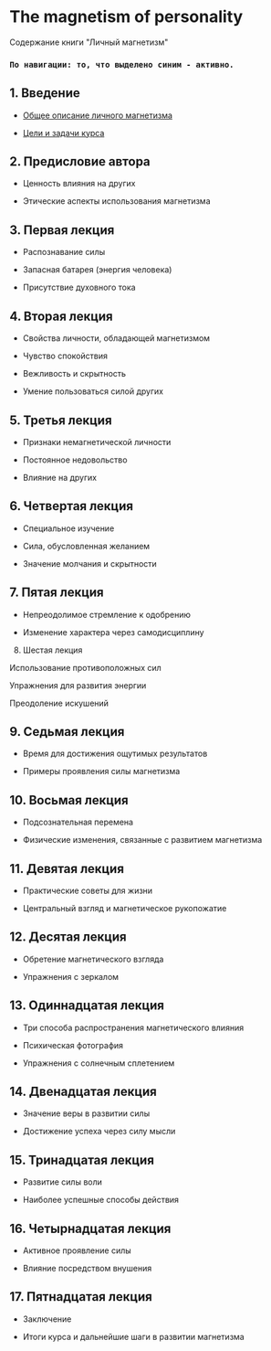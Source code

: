 # The magnetism of personality

Содержание книги "Личный магнетизм"

### ```По навигации: то, что выделено синим - активно.```

## 1. Введение

* [Общее описание личного магнетизма](1.md)

* [Цели и задачи курса](2.md)



## 2. Предисловие автора

* Ценность влияния на других

* Этические аспекты использования магнетизма



## 3. Первая лекция

* Распознавание силы

* Запасная батарея (энергия человека)

* Присутствие духовного тока



## 4. Вторая лекция

* Свойства личности, обладающей магнетизмом

* Чувство спокойствия

* Вежливость и скрытность

* Умение пользоваться силой других



## 5. Третья лекция

* Признаки немагнетической личности

* Постоянное недовольство

* Влияние на других



## 6. Четвертая лекция

* Специальное изучение

* Сила, обусловленная желанием

* Значение молчания и скрытности



## 7. Пятая лекция

* Непреодолимое стремление к одобрению

* Изменение характера через самодисциплину



8. Шестая лекция

Использование противоположных сил

Упражнения для развития энергии

Преодоление искушений



## 9. Седьмая лекция

* Время для достижения ощутимых результатов

* Примеры проявления силы магнетизма



## 10. Восьмая лекция



* Подсознательная перемена

* Физические изменения, связанные с развитием магнетизма


## 11. Девятая лекция



* Практические советы для жизни

* Центральный взгляд и магнетическое рукопожатие


## 12. Десятая лекция



* Обретение магнетического взгляда

* Упражнения с зеркалом


## 13. Одиннадцатая лекция



* Три способа распространения магнетического влияния

* Психическая фотография

* Упражнения с солнечным сплетением


## 14. Двенадцатая лекция



* Значение веры в развитии силы

* Достижение успеха через силу мысли


## 15. Тринадцатая лекция



* Развитие силы воли

* Наиболее успешные способы действия


## 16. Четырнадцатая лекция



* Активное проявление силы

* Влияние посредством внушения


## 17. Пятнадцатая лекция


* Заключение

* Итоги курса и дальнейшие шаги в развитии магнетизма


